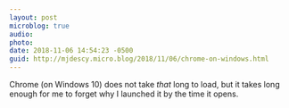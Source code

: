 ```yaml
---
layout: post
microblog: true
audio: 
photo: 
date: 2018-11-06 14:54:23 -0500
guid: http://mjdescy.micro.blog/2018/11/06/chrome-on-windows.html
---
```

Chrome (on Windows 10) does not take _that_ long to load, but it takes long enough for me to forget why I launched it by the time it opens.
